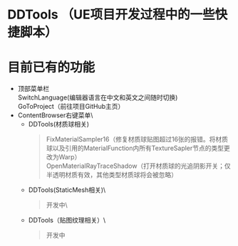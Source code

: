 # DDTools （UE项目开发过程中的一些快捷脚本）


# 目前已有的功能
- 顶部菜单栏\
  SwitchLanguage(编辑器语言在中文和英文之间随时切换)\
	GoToProject（前往项目GitHub主页）
- ContentBrowser右键菜单\
	* DDTools(材质球相关)
		>FixMaterialSampler16（修复材质球贴图超过16张的报错。将材质球以及引用的MaterialFunction内所有TextureSapler节点的类型更改为Warp）\
		>OpenMaterialRayTraceShadow（打开材质球的光追阴影开关；仅半透明材质有效，其他类型材质球将会被忽略）
	* DDTools(StaticMesh相关)\
		>开发中\
	* DDTools（贴图纹理相关）\
		>开发中
